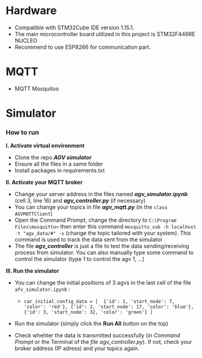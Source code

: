 # Hardware
+ Compatible with STM32Cube IDE version 1.15.1.
+ The main microcontroller board utilized in this project is STM32F446RE NUCLEO
+ Recommend to use ESP8266 for communication part.

# MQTT
+ MQTT Mosquitoo

# Simulator
### How to run
**I. Activate virtual environment**
+ Clone the repo ***AGV simulator***
+ Ensure all the files in a same folder
+ Install packages in requirements.txt
   
**II. Activate your MQTT broker**
+ Change your server address in the files named ***agv_simulator.ipynb*** (cell 3, line 16) and ***agv_controller.py*** (if necessary)
+ You can change your topics in file ***agv_mqtt.py*** (in the `class AGVMQTTClient`)
+ Open the Command Prompt, change the directory to `C:\Program Files\mosquitto>` then enter this command `mosquitto_sub -h localhost -t "agv_data/#" -v` (change the topic tailored with your system). This command is used to track the data sent from the simulator
+ The file ***agv_controller*** is just a file to test the data sending/receiving process from simulator. You can also manually type some command to control the simulator (type 1 to control the agv 1, ...)

**III. Run the simulator**
+ You can change the initial positions of 3 agvs in the last cell of the file `afv_simulator.ipynb` : 
  + `car_initial_config_data = [ 
            {'id': 1, 'start_node': 7, 'color': 'red'},
            {'id': 2, 'start_node': 17, 'color': 'blue'},
            {'id': 3, 'start_node': 32, 'color': 'green'}
        ]`

+ Run the simulator (simply click the **Run All** button on the top)
+ Check whehter the data is transmitted successfully (in *Command Prompt* or the Terminal of the *file agv_controller.py*). If not, check your broker address (IP adress) and your topics again.




